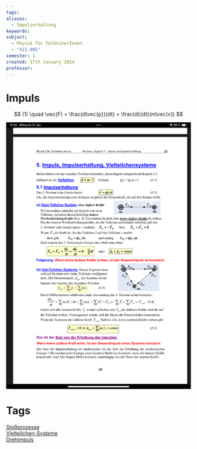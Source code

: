 ```yaml
---
tags: 
aliases:
  - Impulserhaltung
keywords: 
subject:
  - Physik für TechnikerInnen
  - "322.005"
semester: 1
created: 17th January 2024
professor:
---
```

 

# Impuls

$$
(1) \quad \vec{F} = \frac{d\vec{p}}{dt} = \frac{d}{dt}(m\vec{v})
$$

![700](../Mathematik/mathe%20(4)/assets/Pasted%20image%2020240117123718.png)

# Tags

[Stoßprozesse](Stoßprozesse.md)  
[Vielteilchen-Systeme](../Mathematik/mathe%20(4)/Vielteilchen-Systeme.md)  
[Drehimpuls](Drehimpuls.md)
